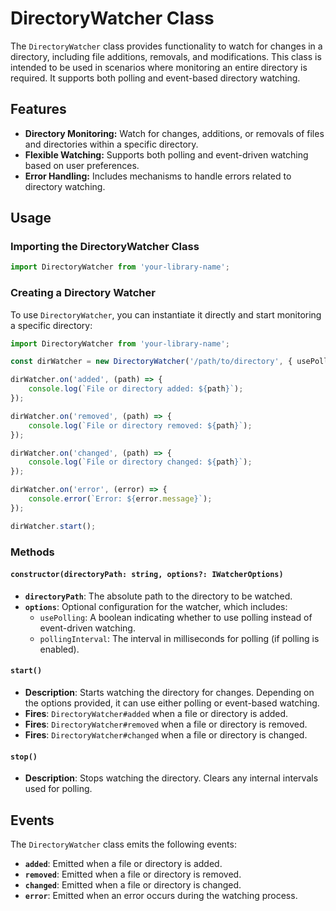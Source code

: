 # DirectoryWatcher Class

The `DirectoryWatcher` class provides functionality to watch for changes in a directory, including file additions,
removals, and modifications. This class is intended to be used in scenarios where monitoring an entire directory is
required. It supports both polling and event-based directory watching.

## Features

- **Directory Monitoring:** Watch for changes, additions, or removals of files and directories within a specific
  directory.
- **Flexible Watching:** Supports both polling and event-driven watching based on user preferences.
- **Error Handling:** Includes mechanisms to handle errors related to directory watching.

## Usage

### Importing the DirectoryWatcher Class

```typescript
import DirectoryWatcher from 'your-library-name';
```

### Creating a Directory Watcher

To use `DirectoryWatcher`, you can instantiate it directly and start monitoring a specific directory:

```typescript
import DirectoryWatcher from 'your-library-name';

const dirWatcher = new DirectoryWatcher('/path/to/directory', { usePolling: true, pollingInterval: 2000 });

dirWatcher.on('added', (path) => {
	console.log(`File or directory added: ${path}`);
});

dirWatcher.on('removed', (path) => {
	console.log(`File or directory removed: ${path}`);
});

dirWatcher.on('changed', (path) => {
	console.log(`File or directory changed: ${path}`);
});

dirWatcher.on('error', (error) => {
	console.error(`Error: ${error.message}`);
});

dirWatcher.start();
```

### Methods

#### `constructor(directoryPath: string, options?: IWatcherOptions)`

- **`directoryPath`**: The absolute path to the directory to be watched.
- **`options`**: Optional configuration for the watcher, which includes:
  - `usePolling`: A boolean indicating whether to use polling instead of event-driven watching.
  - `pollingInterval`: The interval in milliseconds for polling (if polling is enabled).

#### `start()`

- **Description**: Starts watching the directory for changes. Depending on the options provided, it can use either
  polling or event-based watching.
- **Fires**: `DirectoryWatcher#added` when a file or directory is added.
- **Fires**: `DirectoryWatcher#removed` when a file or directory is removed.
- **Fires**: `DirectoryWatcher#changed` when a file or directory is changed.

#### `stop()`

- **Description**: Stops watching the directory. Clears any internal intervals used for polling.

## Events

The `DirectoryWatcher` class emits the following events:

- **`added`**: Emitted when a file or directory is added.
- **`removed`**: Emitted when a file or directory is removed.
- **`changed`**: Emitted when a file or directory is changed.
- **`error`**: Emitted when an error occurs during the watching process.
